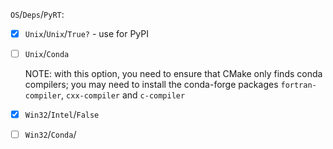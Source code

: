 
`OS`/`Deps`/`PyRT`:

- [x] `Unix`/`Unix`/`True?` - use for PyPI

- [ ] `Unix`/`Conda`

  NOTE: with this option, you need to ensure that CMake only
  finds conda compilers; you may need to install the conda-forge packages
  `fortran-compiler`, `cxx-compiler` and `c-compiler`

- [x] `Win32`/`Intel`/`False`

- [ ] `Win32`/`Conda`/


